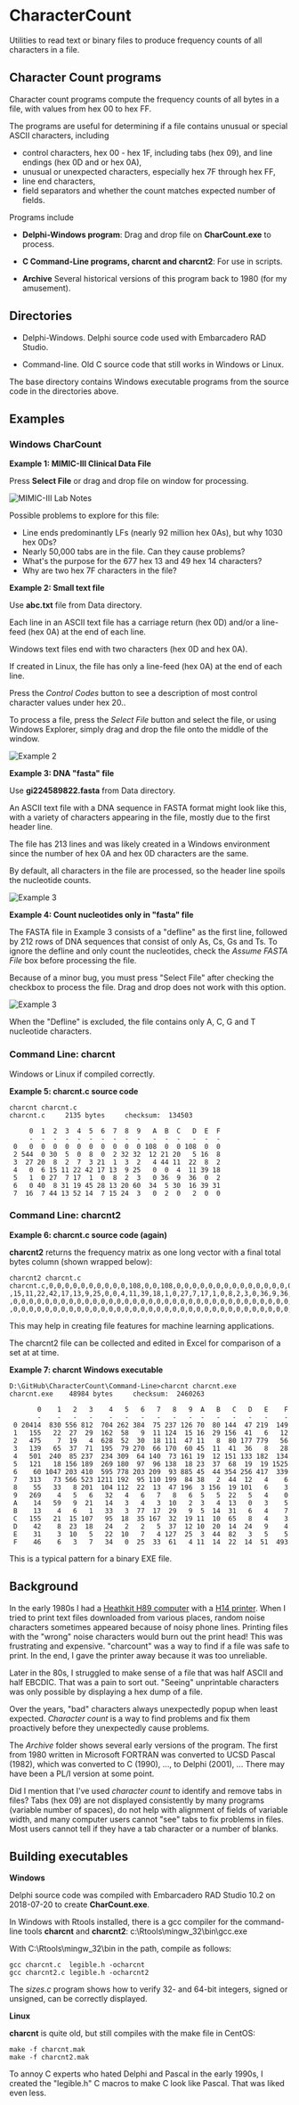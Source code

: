 # CharacterCount

Utilities to read text or binary files to produce frequency counts of all characters in a file.

## Character Count programs

Character count programs compute the frequency counts of all bytes in a file, with values from hex 00 to hex FF.

The programs are useful for determining if a file contains unusual or special ASCII characters, including

  * control characters, hex 00 - hex 1F, including tabs (hex 09), and line endings (hex 0D and or hex 0A),
  * unusual or unexpected characters, especially hex 7F through hex FF,
  * line end characters,
  * field separators and whether the count matches expected number of fields.

Programs include

  * **Delphi-Windows program**:  Drag and drop file on **CharCount.exe** to process.

  * **C Command-Line programs, charcnt and charcnt2**:  For use in scripts.

  * **Archive**  Several historical versions of this program back to 1980 (for my amusement).

## Directories

   * Delphi-Windows.  Delphi source code used with Embarcadero RAD Studio.

   * Command-line. Old C source code that still works in Windows or Linux.

The base directory contains Windows executable programs from the source code in the directories above.

## Examples

### Windows CharCount

**Example 1:  MIMIC-III Clinical Data File**

Press **Select File** or drag and drop file on window for processing.

![MIMIC-III Lab Notes](graphics/CharCount-MIMIC-III-NoteEvents.jpg)

Possible problems to explore for this file:

  * Line ends predominantly LFs (nearly 92 million hex 0As), but why 1030 hex 0Ds?
  * Nearly 50,000 tabs are in the file.  Can they cause problems?
  * What's the purpose for the 677 hex 13 and 49 hex 14 characters?
  * Why are two hex 7F characters in the file?


**Example 2:  Small text file**

Use **abc.txt** file from Data directory.

Each line in an ASCII text file has a carriage return (hex 0D) and/or a line-feed (hex 0A) at the end of each line.

Windows text files end with two characters (hex 0D and hex 0A).

If created in Linux, the file has only a line-feed (hex 0A) at the end of each line.

Press the *Control Codes* button to see a description of most control character values under hex 20..

To process a file, press the *Select File* button and select the file, or using Windows Explorer, simply drag and drop the file onto the middle of the window.

![Example 2](graphics/CharCount-ABC-txt.png)


**Example 3:  DNA "fasta" file**

Use **gi224589822.fasta** from Data directory.

An ASCII text file with a DNA sequence in FASTA format might look like this, with a variety of characters appearing in the file, mostly due to the first header line.

The file has 213 lines and was likely created in a Windows environment since the number of hex 0A and hex 0D characters are the same.

By default, all characters in the file are processed, so the header line spoils the nucleotide counts.

![Example 3](graphics/CharCount-FASTA-raw.png)

**Example 4:  Count nucleotides only in "fasta" file**

The FASTA file in Example 3 consists of a "defline" as the first line, followed by 212 rows of DNA sequences that consist of only As, Cs, Gs and Ts.  To ignore the defline and only count the nucleotides, check the *Assume FASTA File* box before processing the file.

Because of a minor bug, you must press "Select File" after checking the checkbox to process the file.  Drag and drop does not work with this option.

![Example 3](graphics/CharCount-FASTA-Nucleotide-Sequence.png)

When the "Defline" is excluded, the file contains only A, C, G and T nucleotide characters.


### Command Line:  charcnt

Windows or Linux if compiled correctly.

**Example 5:  charcnt.c source code**

```
charcnt charcnt.c
charcnt.c     2135 bytes     checksum:  134503

     0  1  2  3  4  5  6  7  8  9   A  B  C   D  E  F
     -  -  -  -  -  -  -  -  -  -   -  -  -   -  -  -
 0   0  0  0  0  0  0  0  0  0  0 108  0  0 108  0  0
 2 544  0 30  5  0  8  0  2 32 32  12 21 20   5 16  8
 3  27 20  8  2  7  3 21  1  3  2   4 44 11  22  8  2
 4   0  6 15 11 22 42 17 13  9 25   0  0  4  11 39 18
 5   1  0 27  7 17  1  0  8  2  3   0 36  9  36  0  2
 6   0 40  8 31 19 45 28 13 20 60  34  5 30  16 39 31
 7  16  7 44 13 52 14  7 15 24  3   0  2  0   2  0  0
```


### Command Line:  charcnt2

**Example 6:  charcnt.c source code (again)**

**charcnt2** returns the frequency matrix as one long vector with a final total bytes column (shown wrapped below):

```
charcnt2 charcnt.c
charcnt.c,0,0,0,0,0,0,0,0,0,0,108,0,0,108,0,0,0,0,0,0,0,0,0,0,0,0,0,0,0,0,0,0,544,0,30,5,0,8,0,2,32,32,12,21,20,5,16,8,27,20,8,2,7,3,21,1,3,2,4,44,11,22,8,2,0,6
,15,11,22,42,17,13,9,25,0,0,4,11,39,18,1,0,27,7,17,1,0,8,2,3,0,36,9,36,0,2,0,40,8,31,19,45,28,13,20,60,34,5,30,16,39,31,16,7,44,13,52,14,7,15,24,3,0,2,0,2,0,0,0
,0,0,0,0,0,0,0,0,0,0,0,0,0,0,0,0,0,0,0,0,0,0,0,0,0,0,0,0,0,0,0,0,0,0,0,0,0,0,0,0,0,0,0,0,0,0,0,0,0,0,0,0,0,0,0,0,0,0,0,0,0,0,0,0,0,0,0,0,0,0,0,0,0,0,0,0,0,0,0,0
,0,0,0,0,0,0,0,0,0,0,0,0,0,0,0,0,0,0,0,0,0,0,0,0,0,0,0,0,0,0,0,0,0,0,0,0,0,0,0,0,0,0,0,0,0,0,0,2135
```

This may help in creating file features for machine learning applications.

The charcnt2 file can be collected and edited in Excel for comparison of a set at at time.

**Example 7:  charcnt Windows executable**

```
D:\GitHub\CharacterCount\Command-Line>charcnt charcnt.exe
charcnt.exe    48984 bytes     checksum:  2460263

       0    1   2   3    4   5   6   7   8   9  A   B   C   D   E    F
       -    -   -   -    -   -   -   -   -   -  -   -   -   -   -    -
 0 20414  830 556 812  704 262 384  75 237 126 70  80 144  47 219  149
 1   155   22  27  29  162  58   9  11 124  15 16  29 156  41   6   12
 2   475    7  19   4  628  52  30  18 111  47 11   8  80 177 779   56
 3   139   65  37  71  195  79 270  66 170  60 45  11  41  36   8   28
 4   501  240  85 237  234 309  64 140  73 161 19  12 151 133 182  134
 5   121   18 156 189  269 180  97  96 138  18 23  37  68  19  19 1525
 6    60 1047 203 410  595 778 203 209  93 885 45  44 354 256 417  339
 7   313   73 566 523 1211 192  95 110 199  84 38   2  44  12   4    6
 8    55   33   8 201  104 112  22  13  47 196  3 156  19 101   6    3
 9   269    4   5   6   32   4   6   7   8   6  5   5  22   5   4    0
 A    14   59   9  21   14   3   4   3  10   2  3   4  13   0   3    5
 B    13    4   6   1   33   3  77  17  29   9  5  14  31   6   4    7
 C   155   21  15 107   95  18  35 167  32  19 11  10  65   8   4    3
 D    42    8  23  18   24   2   2   5  37  12 10  20  14  24   9    4
 E    31    3  10   5   22  10   7   4 127  25  3  44  82   3   5    5
 F    46    6   3   7   34   0  25  33  61   4 11  14  22  14  51  493
```

This is a typical pattern for a binary EXE file.


## Background

In the early 1980s I had a [Heathkit H89 computer](https://en.wikipedia.org/wiki/Zenith_Z-89) with a [H14 printer](https://www.manualslib.com/manual/901753/Heathkit-H14.html).  When I tried to print text files downloaded from various places, random noise characters sometimes appeared because of noisy phone lines.  Printing files with the "wrong" noise characters would burn out the print head!  This was frustrating and expensive.  "charcount" was a way to find if a file was safe to print.  In the end, I gave the printer away because it was too unreliable.

Later in the 80s, I struggled to make sense of a file that was half ASCII and half EBCDIC.  That was a pain to sort out.  "Seeing" unprintable characters was only possible by displaying a hex dump of a file.

Over the years, "bad" characters always unexpectedly popup when least expected.  *Character count* is a way to find problems and fix them proactively before they unexpectedly cause problems.

The *Archive* folder shows several early versions of the program.  The first from 1980 written in Microsoft FORTRAN was converted to UCSD Pascal (1982), which was converted to C (1990), ..., to Delphi (2001), ...  There may have been a PL/I version at some point.

Did I mention that I've used *character count* to identify and remove tabs in files?  Tabs (hex 09) are not displayed consistently by many programs (variable number of spaces), do not help with alignment of fields of variable width, and many computer users cannot "see" tabs to fix problems in files.  Most users cannot tell if they have a tab character or a number of blanks.

## Building executables

**Windows**

Delphi source code was compiled with Embarcadero RAD Studio 10.2 on 2018-07-20 to create **CharCount.exe**.

In Windows with Rtools installed, there is a gcc compiler for the command-line tools **charcnt** and **charcnt2**:  c:\Rtools\mingw_32\bin\gcc.exe

With C:\Rtools\mingw_32\bin in the path, compile as follows:

```
gcc charcnt.c  legible.h -ocharcnt
gcc charcnt2.c legible.h -ocharcnt2
```

The *sizes.c* program shows how to verify 32- and 64-bit integers, signed or unsigned, can be correctly displayed.

**Linux**

**charcnt** is quite old, but still compiles with the make file in CentOS:

```
make -f charcnt.mak
make -f charcnt2.mak
```

To annoy C experts who hated Delphi and Pascal in the early 1990s, I created the "legible.h" C macros to make C look like Pascal.  That was liked even less.

